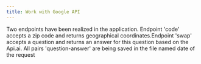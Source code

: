 ```yaml
---
title: Work with Google API
---
```

Two endpoints have been realized in the application. Endpoint 'code' accepts a zip code and returns geographical coordinates.Endpoint 'swap' accepts a question and returns an answer for this question based on the Api.ai. All pairs 'question-answer' are being saved in the file named date of the request 